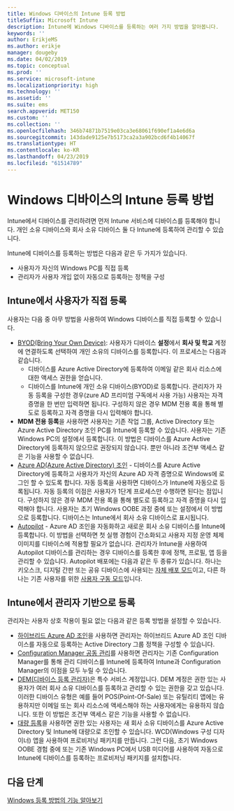 ```yaml
---
title: Windows 디바이스의 Intune 등록 방법
titleSuffix: Microsoft Intune
description: Intune에 Windows 디바이스를 등록하는 여러 가지 방법을 알아봅니다.
keywords: ''
author: ErikjeMS
ms.author: erikje
manager: dougeby
ms.date: 04/02/2019
ms.topic: conceptual
ms.prod: ''
ms.service: microsoft-intune
ms.localizationpriority: high
ms.technology: ''
ms.assetid: ''
ms.suite: ems
search.appverid: MET150
ms.custom: ''
ms.collection: ''
ms.openlocfilehash: 346b74871b7519e03ca3e68061f690ef1a4e6d6a
ms.sourcegitcommit: 143dade9125e7b5173ca2a3a902bcd6f4b14067f
ms.translationtype: HT
ms.contentlocale: ko-KR
ms.lasthandoff: 04/23/2019
ms.locfileid: "61514789"
---
```

# <a name="intune-enrollment-methods-for-windows-devices"></a>Windows 디바이스의 Intune 등록 방법

Intune에서 디바이스를 관리하려면 먼저 Intune 서비스에 디바이스를 등록해야 합니다. 개인 소유 디바이스와 회사 소유 디바이스 둘 다 Intune에 등록하여 관리할 수 있습니다. 

Intune에 디바이스를 등록하는 방법은 다음과 같은 두 가지가 있습니다.
- 사용자가 자신의 Windows PC를 직접 등록 
- 관리자가 사용자 개입 없이 자동으로 등록하는 정책을 구성

## <a name="user-self-enrollment-in-intune"></a>Intune에서 사용자가 직접 등록

사용자는 다음 중 아무 방법을 사용하여 Windows 디바이스를 직접 등록할 수 있습니다.

- [BYOD(Bring Your Own Device)](https://docs.microsoft.com/intune-user-help/enroll-windows-10-device): 사용자가 디바이스 **설정**에서 **회사 및 학교** 계정에 연결하도록 선택하여 개인 소유의 디바이스를 등록합니다. 이 프로세스는 다음과 같습니다.
    - 디바이스를 Azure Active Directory에 등록하여 이메일 같은 회사 리소스에 대한 액세스 권한을 얻습니다.
    - 디바이스를 Intune에 개인 소유 디바이스(BYOD)로 등록합니다.
관리자가 자동 등록을 구성한 경우(zure AD 프리미엄 구독에서 사용 가능) 사용자는 자격 증명을 한 번만 입력하면 됩니다. 구성하지 않은 경우 MDM 전용 록을 통해 별도로 등록하고 자격 증명을 다시 입력해야 합니다.  
- **MDM 전용 등록**을 사용하면 사용자는 기존 작업 그룹, Active Directory 또는 Azure Active Directory 조인 PC를 Intune에 등록할 수 있습니다. 사용자는 기존 Windows PC의 설정에서 등록합니다. 이 방법은 디바이스를 Azure Active Directory에 등록하지 않으므로 권장되지 않습니다. 뿐만 아니라 조건부 액세스 같은 기능을 사용할 수 없습니다.
- [Azure AD(Azure Active Directory) 조인](https://docs.microsoft.com/azure/active-directory/user-help/user-help-join-device-on-network) - 디바이스를 Azure Active Directory에 등록하고 사용자가 자신의 Azure AD 자격 증명으로 Windows에 로그인 할 수 있도록 합니다. 자동 등록을 사용하면 디바이스가 Intune에 자동으로 등록됩니다. 자동 등록의 이점은 사용자가 1단계 프로세스만 수행하면 된다는 점입니다. 구성하지 않은 경우 MDM 전용 록을 통해 별도로 등록하고 자격 증명을 다시 입력해야 합니다. 사용자는 초기 Windows OOBE 과정 중에 또는 설정에서 이 방법으로 등록합니다. 디바이스는 Intune에서 회사 소유 디바이스로 표시됩니다.
- [Autopilot](enrollment-autopilot.md) - Azure AD 조인을 자동화하고 새로운 회사 소유 디바이스를 Intune에 등록합니다. 이 방법을 선택하면 첫 실행 경험이 간소화되고 사용자 지정 운영 체제 이미지를 디바이스에 적용할 필요가 없습니다. 관리자가 Intune을 사용하여 Autopilot 디바이스를 관리하는 경우 디바이스를 등록한 후에 정책, 프로필, 앱 등을 관리할 수 있습니다.  Autopilot 배포에는 다음과 같은 두 종류가 있습니다. 하나는 키오스크, 디지털 간판 또는 공유 디바이스에 사용되는 [자체 배포 모드](https://docs.microsoft.com/windows/deployment/windows-autopilot/self-deploying)이고, 다른 하나는 기존 사용자를 위한 [사용자 구동 모드](https://docs.microsoft.com/windows/deployment/windows-autopilot/user-driven)입니다. 

## <a name="administrator-based-enrollment-in-intune"></a>Intune에서 관리자 기반으로 등록

관리자는 사용자 상호 작용이 필요 없는 다음과 같은 등록 방법을 설정할 수 있습니다.

- [하이브리드 Azure AD 조인](https://docs.microsoft.com/windows/client-management/mdm/enroll-a-windows-10-device-automatically-using-group-policy)을 사용하면 관리자는 하이브리드 Azure AD 조인 디바이스를 자동으로 등록하는 Active Directory 그룹 정책을 구성할 수 있습니다. 
- [Configuration Manager 공동 관리](https://docs.microsoft.com/sccm/comanage/overview)를 사용하면 관리자는 기존 Configuration Manager를 통해 관리 디바이스를 Intune에 등록하여 Intune과 Configuration Manager의 이점을 모두 누릴 수 있습니다. 
- [DEM(디바이스 등록 관리자)](device-enrollment-manager-enroll.md)은 특수 서비스 계정입니다. DEM 계정은 권한 있는 사용자가 여러 회사 소유 디바이스를 등록하고 관리할 수 있는 권한을 갖고 있습니다. 이러한 디바이스 유형은 예를 들어 POS(Point-Of-Sale) 또는 유틸리티 앱에는 유용하지만 이메일 또는 회사 리소스에 액세스해야 하는 사용자에게는 유용하지 않습니다. 또한 이 방법은 조건부 액세스 같은 기능을 사용할 수 없습니다. 
- [대량 등록](windows-bulk-enroll.md)을 사용하면 권한 있는 사용자는 새 회사 소유 디바이스를 Azure Active Directory 및 Intune에 대량으로 조인할 수 있습니다. WCD(Windows 구성 디자이너) 앱을 사용하여 프로비저닝 패키지를 만듭니다. 그런 다음, 초기 Windows OOBE 경험 중에 또는 기존 Windows PC에서 USB 미디어를 사용하여 자동으로 Intune에 디바이스를 등록하는 프로비저닝 패키지를 설치합니다. 

## <a name="next-steps"></a>다음 단계

[Windows 등록 방법의 기능 알아보기](enrollment-method-capab.md)
